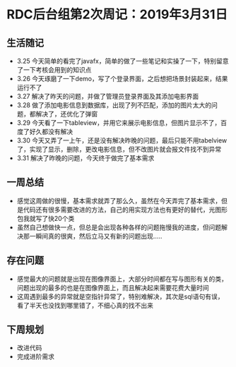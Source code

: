# RDC后台组第2次周记：2019年3月31日

## 生活随记
- 3.25 今天简单的看完了javafx，简单的做了一些笔记和实操了一下，特别留意了一下考核会用到的知识点
- 3.26 今天琢磨了一下demo，写了个登录界面，之后想把场景封装起来，结果运行不了
- 3.27 解决了昨天的问题，并做了管理员登录界面及其添加电影界面
- 3.28 做了添加电影信息到数据库，出现了列不匹配，添加的图片太大的问题，都解决了，还优化了弹窗
- 3.29 今天看了一下tableview，并用它来展示电影信息，但图片显示不了，百度了好久都没有解决
- 3.30 今天又弄了一上午，还是没有解决昨晚的问题，最后只能不用tabelview了，实现了显示，删除，更改电影信息，但不改图片就会报文件找不到异常
- 3.31 解决了昨晚的问题，今天终于做完了基本需求

## 一周总结
- 感觉这周做的很慢，基本需求就弄了那么久，虽然在今天弄完了基本需求，但是代码还有很多需要改进的方法，自己的用实现方法也有更好的替代，光图形包我就写了快20个类
- 虽然自己想做快一点，但总是会出现各种各样的问题拖慢我的进度，但问题解决那一瞬间真的很爽，然后立马又有新的问题出现.....



## 存在问题
- 感觉最大的问题就是出现在图像界面上，大部分时间都在写与图形有关的类，问题出现的最多的也是在图像界面上，而且解决起来需要花费大量时间
- 这周遇到最多的异常就是空指针异常了，特别难解决，其次是sql语句有误，看了半天也没找到哪里错了，不细心真的找不出来



## 下周规划
- 改进代码
- 完成进阶需求
